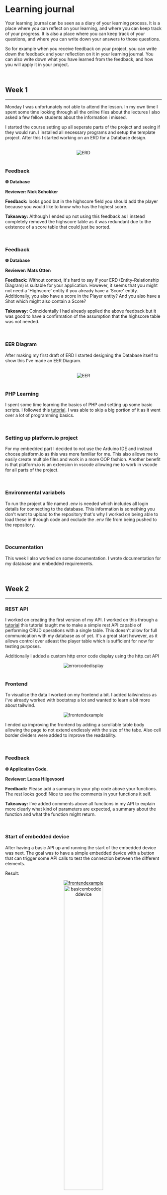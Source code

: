 # Learning journal

Your learning journal can be seen as a diary of your learning process. It is a place where you can reflect on your learning, and where you can keep track of your progress. It is also a place where you can keep track of your questions, and where you can write down your answers to those questions.

So for example when you receive feedback on your project, you can write down the feedback and your reflection on it in your learning journal. You can also write down what you have learned from the feedback, and how you will apply it in your project.

<br>

## Week 1
<hr>

Monday I was unfortunately not able to attend the lesson. In my own time I spent some time looking through all the online files about the lectures I also asked a few fellow students about the information i missed. 

I started the course setting up all seperate parts of the project and seeing if they would run. I installed all necessary programs and setup the template project. After this I started working on an ERD for a Database design.

<br>

<div align="center">
  <img src="/assets/images/ERD.drawio.png" alt="ERD">
</div>

<br>

### Feedback
**🌐 Database**

**Reviewer: Nick Schokker**

**Feedback:** looks good but in the highscore field you should add the player because you would like to know who has the highest score.

**Takeaway:** Although I ended up not using this feedback as I instead completely removed the highscore table as it was redundant due to the existence of a score table that could just be sorted.

<br>

### Feedback
**🌐 Database**

**Reviewer: Mats Otten**

**Feedback:** Without context, it's hard to say if your ERD (Entity-Relationship Diagram) is suitable for your application. However, it seems that you might not need a 'Highscore' entity if you already have a 'Score' entity. Additionally, you also have a score in the Player entity? And you also have a Shot which might also contain a Score?

**Takeaway:** Coincidentally I had already applied the above feedback but it was good to have a confirmation of the assumption that the highscore table was not needed.

<br>

### EER Diagram
After making my first draft of ERD I started designing the Database itself to show this I've made an EER Diagram.

<br>

<div align="center">
  <img src="/assets/images/EER.png" alt="EER">
</div>

<br>

### PHP Learning
I spent some time learning the basics of PHP and setting up some basic scripts. I followed this [tutorial](https://www.youtube.com/watch?v=OK_JCtrrv-c&ab_channel=freeCodeCamp.org). I was able to skip a big portion of it as it went over a lot of programming basics.

<br>

### Setting up platform.io project
For my embedded part I decided to not use the Arduino IDE and instead choose platform.io as this was more familiar for me. This also allows me to easily create multiple files and work in a more OOP fashion. Another benefit is that platform.io is an extension in vscode allowing me to work in vscode for all parts of the project.

<br>

### Environmental variabels
To run the project a file named .env is needed which includes all login details for connecting to the database. This information is something you don't want to upload to the repository that's why I worked on being able to load these in through code and exclude the .env file from being pushed to the repository.

<br>

### Documentation
This week I also worked on some documentation. I wrote documentation for my database and embedded requirements.

<br>


## Week 2
<hr>

### REST API
I worked on creating the first version of my API. I worked on this through a [tutorial](https://www.youtube.com/watch?v=X51KOJKrofU&ab_channel=DaveHollingworth) this tutorial taught me to make a simple rest API capable of performing CRUD operations with a single table. This doesn't allow for full communication with my database as of yet. It's a great start however, as it allows control over atleast the player table which is sufficient for now for testing purposes.

Additionally I added a custom http error code display using the http.cat API
<div align="center">
  <img src="/assets/images/errorcodedisplay.png" alt="errorcodedisplay">
</div>

<br>

### Frontend 
To visualise the data I worked on my frontend a bit. I added tailwindcss as i've already worked with bootstrap a lot and wanted to learn a bit more about tailwind.
<div align="center">
  <img src="/assets/images/frontend.png" alt="frontendexample">
</div>

I ended up improving the frontend by adding a scrollable table body allowing the page to not extend endlessly with the size of the tabe. Also cell border dividers were added to improve the readability.

<br>

### Feedback

**🌐 Application Code.**

**Reviewer: Lucas Hilgevoord**

**Feedback:** Please add a summary in your php code above your functions. The rest looks good! Nice to see the comments in your functions it self.

**Takeaway:** I've added comments above all functions in my API to explain more clearly what kind of parameters are expected, a summary about the function and what the function might return.

<br>

### Start of embedded device
After having a basic API up and running the start of the embedded device was next. The goal was to have a simple embedded device with a button that can trigger some API calls to test the connection between the different elements.

Result:

<div align="center">
  <img src="/assets/images/frontend.png" alt="frontendexample">
</div>

<div align="center">
  <img src="/assets/images/basicembeddeddevice.jpg" alt="basicembeddeddevice" style="width: 50%; height: auto;">
</div>

<br>


<br>

### Wifi Manager
To connect the WeMos and any other embedded device that will be needed for my project I made use of the library WiFiManager. This allows the WeMos to connect to a wifi access point without needing to hard code the SSID and password inside the code. This is more user friendly.

<br>

<div align="center">
  <img src="/assets/images/wifimanager.jpg" alt="wifimanager">
</div>

<br>

### Gyroscope

I worked on getting data from the gyroscope. The gyroscope gives me 3 axis xyz data to see the tilt of the sensor. This will be used to determine the orientation of the controller.

<div align="center">
  <img src="/assets/images/mpu-setup.jpg" alt="mpu-setup">
</div>

<br>

<div align="center">
  <img src="/assets/images/mpu-data.png" alt="mpu-data">
</div>

<br>

### Documentation
During week 2 I worked on several portions of documentation. I started with fixing some images not correctly showing up in the documentation. After this I wrote documentation explaining my API. For now this only explains the endpoints for fetching, creating, deleting and updating players. I also went around all my documentatin to add some br tags to improve readability. Finally I worked throughout the week to keep my journal up to date to prevent having to write it all in one go.

In the weekend I additionally worked on writing some documentation about working with the MPU6050.

## Week 3
<hr>

### MPU6050
Improved mpu data collection by using the [DMP](embedded/technical_documentation.md#). The data collected is now processed before being retrieved from the sensor. 
<div align="center">
  <img src="/assets/images/mpuimproveddata.png" alt="mpu-data">
</div>

<br>

### Concept sketches
To visualize the end product better I drew up some concept sketches.
<div align="center">
  <img src="/assets/images/product_concept.png" alt="product_concept">
  <img src="/assets/images/cursor_concept.png" alt="cursor_concept">
</div>

<br>

### Bluetooth

#### Bluetooth server
To connect the controller to the display in the future a form of communication was needed. I worked on setting up a bluetooth server that can receive data through a bluetooth connection.

I used the app: BluetoothLE (IOS)
<div align="center">
  <img src="/assets/images/bluetooth_data.png" alt="bluetooth_data">
</div>
<div align="center">
  <img src="/assets/images/bluetooth_app_connection.jpg" alt="bluetooth_app_connection" style="width: 25%; height: auto;">
</div>

#### Bluetooth client
To test the connectivity between the controller and the display. I established a Bluetooth client for the controller. This allows the controller to connect to the other ESP32

#### Reconnection
I also added an option to reconnect to the BT server when the device is disconnected. This wasn't working automatically before so I added this feature by making the server resume advertising after its device is disconnected.

#### Data communication
I worked on communicating between two ESP32's to send over the MPU data below is the result of this work:
<div align="center">
  <img src="/assets/images/bt-mpu-data.png" alt="bt-mpu-data" style="width: 75%;">
  <img src="/assets/images/bt-setup.jpg" alt="bt-setup" style="width: 75%;">
</div>


<br>

### Switching WeMos to ESP32-S3
The WeMos allows for a wifi connection but not a bluetooth connection. Together with some other issues I encountered I decided to switch to the ESP32-S3. This not only allows me to use bluetooth but also opens some other options such as using 2 cores, better performance and ability to connect to 5Ghz wifi channels which the WeMos could not.

### Rubrics Frontend, Backend & Database
During the course of IoT we discussed the requirements of all 3 elements. From this I learned not much from the backend and frontend side of the discussion, but I did however get reminded to normalize my database. This is good information to get reminded of and I've added this to my todo list.

### Concept design for controller
I worked on drawing up some designs for my controller. This can be seen in the concept and design documentation.

I also started working on some prototype 3D models in fusion.
<div align="center">
  <img src="/assets/images/fusion-controller-prototype1.png" alt="fusion-controller-prototype">
</div>

<div align="center">
  <img src="/assets/images/joystick-model.png" alt="joystick-model">
</div>

## Week 4

### 3D printing
I worked on a fusion model for the controller. For this I used Fusion360.
<div align="center">
  <img src="/assets/images/first-print.jpg" alt="bluetooth_app_connection">
</div>
This model was mostly to get a feelig of the size of the controller to see if everything would fit the way I expted from inspecting it in the CAD.
<div align="center">
  <img src="/assets/images/fusion-inside-controller.png" alt="bluetooth_app_connection">
</div>
Some noticeable missing components in the CAD above are:

- Trigger button
- Hole for joystick
- DC DC Converter

After reviewing my print I changed the following properties:
- Changed the shell width from 1mm to 2mm
- Moved the battery holder cutting line down but keeping the size of the battery holder.


Next I worked on the design for the trigger button. I opened up a wii controller to see how this was done here. I noticed that the button was loose and was connected using a T join see picture below.

<div align="center">
  <img src="/assets/images/trigger-design.png" alt="trigger-design">
</div>

This joint allows the button to move up and down to press a button. I worked on making a system similair to this. For now I've only made the design of the button itself. I changed the button to have a sharper edge to allow for easier shooting. The wii controller has a softer edge which could lead to your finger sliding off easier when rapid firing.

<div align="center">
  <img src="/assets/images/wiicontrollerinside.jpg" alt="wiicontrollerinside">
</div>

### Display board
I worked on setting up the display board I ordered: [Link](https://nl.aliexpress.com/item/1005005865107357.html?spm=a2g0o.order_list.order_list_main.60.7df579d2vYjQyw&gatewayAdapt=glo2nld) I encountered a lot of problems trying to get any example code to run. I looked into the most used resource for this screen through this repo: https://github.com/witnessmenow/ESP32-Cheap-Yellow-Display. None of the example seemed to work after some research I found out my screen used a slightly different model number than the repo. The display has an onboard ESP32-2432S024 while the repo used ESP32-2432S024. A repo with resources about this model: https://github.com/NoosaHydro/2.4inch_ESP32-2432S024/blob/main/6-User_Manual/Getting%20started%202.4%20Inch.pdf. 

I followed the [User manual](https://github.com/NoosaHydro/2.4inch_ESP32-2432S024/blob/main/6-User_Manual/Getting%20started%202.4%20Inch.pdf) in the Arduino IDE to see if I could get the display running. I plan on moving over to platform.io later but the documentation was written in Arduino.

To use the display a library is required called TFT_eSPI a important fact for using this library is that the library needs to configured before use. This is done by changing the User_Setup.h to use the correct pins and settings. This was all found in the user manual.

Setup a project using the right board in my case its the "esp32dev" in arduino in platformio this would be "Espressif ESP32 Dev Module"

#### Display board fusion model
In the future an enclosure needs to be made for the display. This is why I worked on making a fusion model of the display itself. I used the official dimensions provided by the official documentation from the store page.

<div align="center">
  <img src="/assets/images/components/display-dimensions.png" alt="display-dimensions">
</div>

<div align="center">
  <img src="/assets/images/components/display-model.png" alt="display-model">
</div>

### Additional additions to display code
Later in the week I worked on writing code for the display esp32. I moved over the bluetooth code from the esp32-s3 test project. I set up the TFTeSPI library with correct configurations. This involved looking up the specifics for the display as the UserSetup.h fil had to be edited to accomodate differing screens. I made some basic sprite renderings. I added a background:
<div align="center">
  <img src="assets/images/components/display-model.png" alt="display-model">
</div>